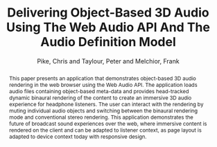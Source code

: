 --- 
title: "Delivering Object-Based 3D Audio Using The Web Audio API And The Audio Definition Model" 
abstract: "This paper presents an application that demonstrates object-based 3D audio rendering in the web browser using the Web Audio API. The application loads audio files containing object-based meta-data and provides head-tracked dynamic binaural rendering of the content to create an immersive 3D audio experience for headphone listeners. The user can interact with the rendering by muting individual audio objects and switching between the binaural rendering mode and conventional stereo rendering. This application demonstrates the future of broadcast sound experiences over the web, where immersive content is rendered on the client and can be adapted to listener context, as page layout is adapted to device context today with responsive design." 
address: "Paris" 
author: "Pike, Chris and Taylour, Peter and Melchior, Frank"
webAuthor: "Chris Pike, Peter Taylour, Frank Melchior" 
booktitle: "Proceedings of the International Web Audio Conference" 
editor: "Goldszmidt, Samuel and Schnell, Norbert and Saiz, Victor and Matuszewski, Benjamin" 
month: "Proceedings of the International Web Audio Conference"
pages: "" 
publisher: "IRCAM" 
series: "WAC '15"
track: "Paper"  
year: "2015" 
id: "2015_24" 
tags: year2015
media: https://medias.ircam.fr/x2ad0c5 
pdflink: /_data/papers/pdf/2015/2015_24.pdf
ISSN: 2663-5844
---